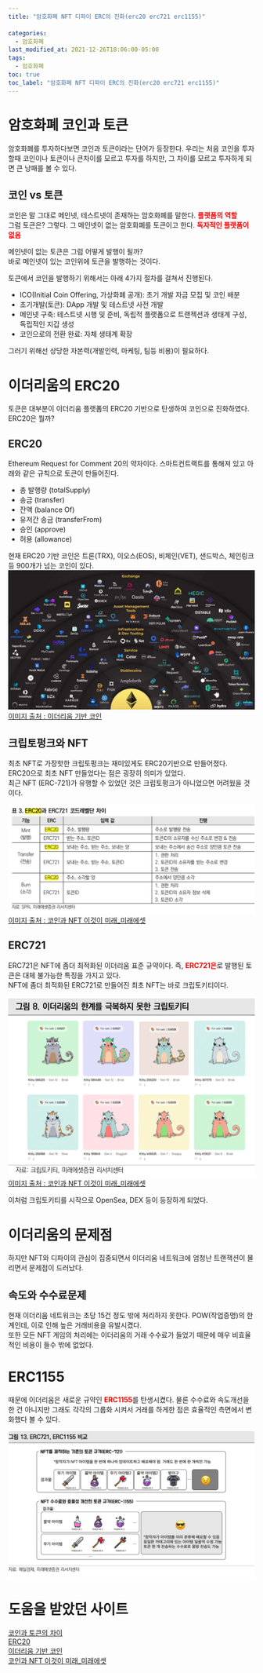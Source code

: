 ```yaml
---
title: "암호화폐 NFT 디파이 ERC의 진화(erc20 erc721 erc1155)"

categories:
  - 암호화폐
last_modified_at: 2021-12-26T18:06:00-05:00
tags:
  - 암호화폐
toc: true
toc_label: "암호화폐 NFT 디파이 ERC의 진화(erc20 erc721 erc1155)"
---
```


# 암호화폐 코인과 토큰
암호화폐를 투자하다보면 코인과 토큰이라는 단어가 등장한다. 우리는 처음 코인을 투자할때 코인이나 토큰이나 큰차이를 모르고 투자를 하지만, 그 차이를 모르고 투자하게 되면 큰 낭패를 볼 수 있다.

## 코인 vs 토큰
코인은 말 그대로 메인넷, 테스트넷이 존재하는 암호화폐를 말한다. <span style="color:red">**플랫폼의 역할**</span> <br>
그럼 토큰은? 그렇다. 그 메인넷이 없는 암호화폐를 토큰이고 한다. <span style="color:red">**독자적인 플랫폼이 없음**</span> <br>

메인넷이 없는 토큰은 그럼 어떻게 발행이 될까? <br>
바로 메인넷이 있는 코인위에 토큰을 발행하는 것이다.

토큰에서 코인을 발행하기 위해서는 아래 4가지 절차를 걸쳐서 진행된다.

- ICO(Initial Coin Offering, 가상화폐 공개): 초기 개발 자금 모집 및 코인 배분
- 초기개발(토큰): DApp 개발 및 테스트넷 사전 개발
- 메인넷 구축: 테스트넷 시행 및 준비, 독립적 플랫폼으로 트랜젝션과 생태계 구성, 독립적인 지갑 생성
- 코인으로의 전환 완료: 자체 생태계 확장

그러기 위해선 상당한 자본력(개발인력, 마케팅, 팀등 비용)이 필요하다.

# 이더리움의 ERC20
토큰은 대부분이 이더리움 플랫폼의 ERC20 기반으로 탄생하여 코인으로 진화하였다. ERC20은 뭘까?

## ERC20
Ethereum Request for Comment 20의 약자이다. 스마트컨트랙트를 통해져 있고 아래와 같은 규칙으로 토큰이 만들어진다.
- 총 발행량 (totalSupply)
- 송금 (transfer)
- 잔액 (balance Of)
- 유저간 송금 (transferFrom)
- 승인 (approve)
- 허용 (allowance)

현재 ERC20 기반 코인은 트론(TRX), 이오스(EOS), 비체인(VET), 샌드박스, 체인링크 등 900개가 넘는 코인이 있다.
![Image Alt 텍스트](/assets/img/crypto/erc20.png) <br>
[이미지 출처 : 이더리움 기반 코인](https://mzqp0731.tistory.com/1057)


## 크립토펑크와 NFT
최초 NFT로 가장핫한 크립토펑크는 재미있게도 ERC20기반으로 만들어졌다.<br>
ERC20으로 최초 NFT 만들었다는 점은 굉장히 의미가 있었다. <br>
최근 NFT (ERC-721)가 유행할 수 있었던 것은 크립토펑크가 아니었으면 어려웠을 것이다. 

![Image Alt 텍스트](/assets/img/crypto/erc721.png) <br>
[이미지 출처 : 코인과 NFT 이것이 미래_미래에셋](https://securities.miraeasset.com/bbs/maildownload/2021120314230585_154)

## ERC721
ERC721은 NFT에 좀더 최적화된 이더리움 표준 규약이다. 즉, <span style="color:red">**ERC721은**</span>로 발행된 토큰은 대체 불가능한 특징을 가지고 있다. <br>
NFT에 좀더 최적화된 ERC721로 만들어진 최초 NFT는 바로 크립토키티이다. 

![Image Alt 텍스트](/assets/img/crypto/cryptokitty.png) <br>
[이미지 출처 : 코인과 NFT 이것이 미래_미래에셋](https://securities.miraeasset.com/bbs/maildownload/2021120314230585_154)

이처럼 크립토키티를 시작으로 OpenSea, DEX 등이 등장하게 되었다. <br>

# 이더리움의 문제점
하지만 NFT와 디파이의 관심이 집중되면서 이더리움 네트워크에 엄청난 트랜잭션이 몰리면서 문제점이 드러났다.<br>

## 속도와 수수료문제
현재 이더리움 네트워크는 초당 15건 정도 밖에 처리하지 못한다. POW(작업증명)의 한계인데, 이로 인해 높은 거래비용을 유발시켰다.<br>
또한 모든 NFT 게임의 처리에는 이더리움의 거래 수수료가 들었기 때문에 매우 비효율적인 비용이 들수 밖에 없었다.

# ERC1155
때문에 이더리움은 새로운 규약인 <span style="color:red">**ERC1155**</span>를 탄생시켰다. 물론 수수료와 속도개선을 한 건 아니지만 그래도 각각의 그룹화 시켜서 거래를 하게한 점은 효율적인 측면에서 변화했다 볼 수 있다.

![Image Alt 텍스트](/assets/img/crypto/erc1155.png) <br>

# 도움을 받았던 사이트
[코인과 토큰의 차이](https://rkzhfn.tistory.com/135) <br>
[ERC20](http://wiki.hash.kr/index.php/ERC-20)<br>
[이더리움 기반 코인](https://mzqp0731.tistory.com/1057)<br>
[코인과 NFT 이것이 미래_미래에셋](https://securities.miraeasset.com/bbs/maildownload/2021120314230585_154)
